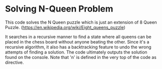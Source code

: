 # Solving N-Queen Problem

This code solves the N Queen puzzle which is just an extension of 8 Queen Puzzle. (https://en.wikipedia.org/wiki/Eight_queens_puzzle)

It searches in a recursive manner to find a state where all queens can be placed in the chess board without anyone beating the other.
Since it's a recursive algorithm, it also has a backtracking feature to undo the wrong attempts of finding a solution. The code ultimately
outputs the solution found on the console. Note that 'n' is defined in the very top of the code as directive.
